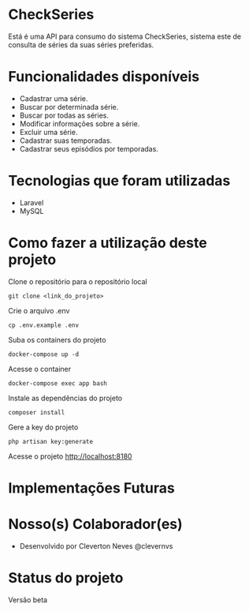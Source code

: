
# CheckSeries

Está é uma API para consumo do sistema CheckSeries, sistema este de consulta de séries da suas séries preferidas.

# Funcionalidades disponíveis

- Cadastrar uma série.
- Buscar por determinada série.
- Buscar por todas as séries.
- Modificar informações sobre a série.
- Excluir uma série.
- Cadastrar suas temporadas.
- Cadastrar seus episódios por temporadas.

# Tecnologias que foram utilizadas

- Laravel
- MySQL

# Como fazer a utilização deste projeto

Clone o repositório para o repositório local
~~~~
git clone <link_do_projeto>
~~~~

Crie o arquivo .env
~~~~
cp .env.example .env
~~~~

Suba os containers do projeto
~~~~
docker-compose up -d
~~~~

Acesse o container
~~~~
docker-compose exec app bash
~~~~

Instale as dependências do projeto
~~~~
composer install
~~~~

Gere a key do projeto
~~~~
php artisan key:generate
~~~~


Acesse o projeto
[http://localhost:8180](http://localhost:8180)

# Implementações Futuras

# Nosso(s) Colaborador(es)
- Desenvolvido por Cleverton Neves @clevernvs

# Status do projeto

Versão beta
